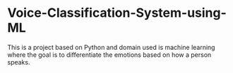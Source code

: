 # Voice-Classification-System-using-ML
This is a project based on Python and domain used is machine learning where the goal is to differentiate the emotions based on how a person speaks. 
